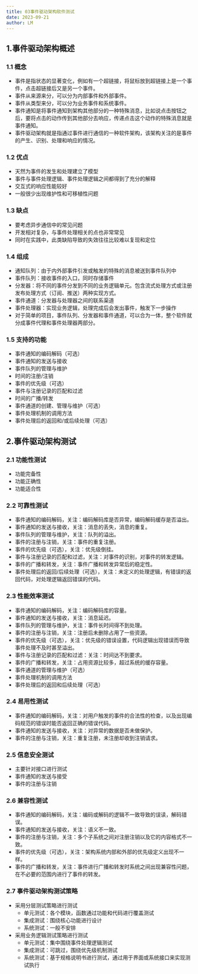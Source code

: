 ```yaml
---
title: 03事件驱动架构软件测试
date: 2023-09-21
author: LM
---
```


## 1.事件驱动架构概述

### 1.1 概念

- 事件是指状态的显著变化，例如有一个超链接，将鼠标放到超链接上是一个事件，点击超链接后又是另一个事件。
- 事件从来源来分，可以分为内部事件和外部事件。
- 事件从类型来分，可以分为业务事件和系统事件。
- 事件通知是将事件通知到架构其他部分的一种特殊消息，比如说点击按钮之后，要将点击的动作传到其他部分去响应，传递点击这个动作的特殊消息就是事件通知。
- 事件驱动架构就是指通过事件进行通信的一种软件架构，该架构关注的是事件的产生、识别、处理和响应的情况。

### 1.2 优点

- 天然为事件的发生和处理建立了模型
- 事件与事件处理逻辑、事件处理逻辑之间都得到了充分的解释
- 交互式的响应性能较好
- 一般很少出现维护性和可移植性问题

### 1.3 缺点

- 要考虑异步通信中的常见问题
- 开发相对复杂，与事件处理相关的点也非常常见
- 同时在实践中，此类缺陷导致的失效往往比较难以复现和定位

### 1.4 组成

- 通知队列：由于内外部事件引发或触发的特殊的消息被送到事件队列中
- 事件队列：接收事件的入口，同时存储事件
- 分发器：将不同的事件分发到不同的业务逻辑单元。包含流式处理方式或注册发布处理方式（订阅、推送）两种实现方式。
- 事件通道：分发器与处理器之间的联系渠道
- 事件处理器：实现业务逻辑，处理完成后会发出事件，触发下一步操作
- 对于简单的项目，事件队列、分发器和事件通道，可以合为一体，整个软件就分成事件代理和事件处理器两部分。

### 1.5 支持的功能

- 事件通知的编码解码（可选）
- 事件通知的发送与接收
- 事件队列的管理与维护
- 时间的注册/注销
- 事件的优先级（可选）
- 事件与注册记录的匹配和过滤
- 时间的广播/转发
- 事件通道的创建、管理与维护（可选）
- 事件处理机制的调用方法
- 事件处理后的返回和/或后续处理（可选）

## 2.事件驱动架构测试

### 2.1 功能性测试

- 功能完备性
- 功能正确性
- 功能适合性

### 2.2 可靠性测试

- 事件通知的编码解码，关注：编码解码库是否异常，编码解码缓存是否溢出。
- 事件通知的发送与接收，关注：消息的丢失，消息的重复。
- 事件队列的管理与维护，关注：队列的溢出。
- 事件的注册与注销，关注：事件的重复注册。
- 事件的优先级（可选），关注：优先级倒挂。
- 事件与注册记录的匹配和过滤，关注：对事件的识别，对事件的转发逻辑。
- 事件的广播和转发，关注：事件广播和转发异常后的稳定性。
- 事件处理后的返回/后续处理（可选），关注：未定义的处理逻辑，有错误的返回代码，对处理逻辑返回错误的代码。

### 2.3 性能效率测试

- 事件通知的编码解码，关注：编码解码库的容量。
- 事件通知的发送与接收，关注：消息延迟。
- 事件队列的管理与维护，关注：事件长时间得不到处理。
- 事件的注册与注销，关注：注册后未删除占用了一些资源。
- 事件的优先级（可选），关注：优先级的错误设置，代码逻辑出现错误而导致事件处理不及时甚至溢出。
- 事件与注册记录的匹配和过滤：关注：时间达不到要求。
- 事件的广播和转发，关注：占用资源比较多，超过系统的缓存容量。
- 事件通道的管理与维护（可选）
- 事件处理机制的调用方法
- 事件处理后的返回和后续处理（可选）

### 2.4 易用性测试

- 事件通知的编码解码，关注：对用户触发的事件的合法性的检查，以及出现编码规范的错误时能否返回正确的错误代码。
- 事件通知的发送与接收，关注：对异常的数据是否未做保护。
- 事件的注册与注销，关注：重复注册，未注册却收到注销请求。

### 2.5 信息安全测试

- 主要针对接口进行测试
- 事件通知的发送与接受
- 事件的注册与注销

### 2.6 兼容性测试

- 事件通知的编码解码，关注：编码或解码的逻辑不一致导致的误读，解码错误。
- 事件通知的发送与接收，关注：语义不一致。
- 事件的注册与注销，关注：多个子系统之间对注册注销以及它的内容格式不一致。
- 事件的优先级（可选），关注：架构系统内部和外部的优先级定义出现不一样。
- 事件的广播和转发，关注：事件进行广播和转发时系统之间出现兼容性问题，在不必要的范围内进行了事件的转发。

### 2.7 事件驱动架构测试策略

- 采用分层测试策略进行测试
  - 单元测试：各个模块，函数通过功能和代码进行覆盖测试
  - 集成测试：围绕核心功能进行设计
  - 系统测试：一般不安排
- 采用业务逻辑测试策略进行测试
  - 单元测试：集中围绕事件处理逻辑测试
  - 集成测试：可跳过，围绕优先级机制测试
  - 系统测试：基于规格说明书进行测试，通过用于界面或系统接口来实现测试执行

